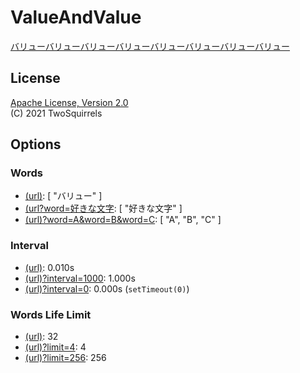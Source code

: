 # ValueAndValue

[バリューバリューバリューバリューバリューバリューバリューバリュー](https://twosquirrels.github.io/ValueAndValue/)  

## License

[Apache License, Version 2.0](/LICENSE)  
(C) 2021 TwoSquirrels  

## Options

### Words

- [(url)](https://twosquirrels.github.io/ValueAndValue/): [ "バリュー" ]  
- [(url?word=好きな文字](https://twosquirrels.github.io/ValueAndValue/?word=好きな文字): [ "好きな文字" ]  
- [(url)?word=A&word=B&word=C](https://twosquirrels.github.io/ValueAndValue/?word=A&word=B&word=C): [ "A", "B", "C" ]  

### Interval

- [(url)](https://twosquirrels.github.io/ValueAndValue/): 0.010s  
- [(url)?interval=1000](https://twosquirrels.github.io/ValueAndValue/?interval=1000): 1.000s  
- [(url)?interval=0](https://twosquirrels.github.io/ValueAndValue/?interval=0): 0.000s (`setTimeout(0)`)  

### Words Life Limit

- [(url)](https://twosquirrels.github.io/ValueAndValue/): 32  
- [(url)?limit=4](https://twosquirrels.github.io/ValueAndValue/?limit=4): 4  
- [(url)?limit=256](https://twosquirrels.github.io/ValueAndValue/?limit=256): 256  
